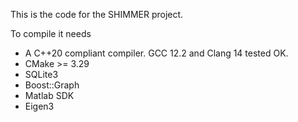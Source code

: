 This is the code for the SHIMMER project.

To compile it needs

 - A C++20 compliant compiler. GCC 12.2 and Clang 14 tested OK.
 - CMake >= 3.29
 - SQLite3
 - Boost::Graph
 - Matlab SDK
 - Eigen3

